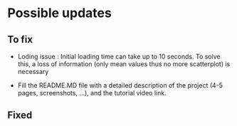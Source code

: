 # Possible updates

## To fix

- Loding issue : Initial loading time can take up to 10 seconds. To solve this, a loss of information (only mean values thus no more scatterplot) is necessary

- Fill the README.MD file with a detailed description of the project (4-5 pages, screenshots, ...), and the tutorial video link.

## Fixed
